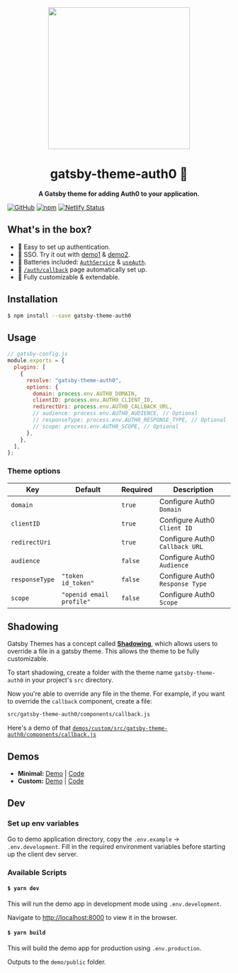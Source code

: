 <div align="center">
  <img width="320" src="https://raw.githubusercontent.com/epilande/gatsby-theme-auth0/master/demos/gatsby-theme-shared-ui/src/GatsbyAuth0.svg?sanitize=true">
  <h1>gatsby-theme-auth0 🔐</h1>
</div>

<p align="center">
  <strong>A Gatsby theme for adding Auth0 to your application.</strong>
</p>

[![GitHub](https://img.shields.io/github/license/epilande/gatsby-theme-auth0?style=flat-square)](https://github.com/epilande/gatsby-theme-auth0/blob/master/LICENSE)
[![npm](https://img.shields.io/npm/v/gatsby-theme-auth0?style=flat-square)](https://www.npmjs.com/package/gatsby-theme-auth0)
[![Netlify Status](https://api.netlify.com/api/v1/badges/c495103e-b0fc-4378-adea-9845c8c1476c/deploy-status)](https://app.netlify.com/sites/gatsby-theme-auth0/deploys)

## What's in the box?

- 💯 Easy to set up authentication.
- 🔑 SSO. Try it out with [demo1](https://gatsby-theme-auth0.netlify.com/) & [demo2](https://gatsby-theme-auth0-custom.netlify.com/).
- 🔋 Batteries included: [`AuthService`](https://github.com/epilande/gatsby-theme-auth0/blob/master/gatsby-theme-auth0/src/auth/service.ts) & [`useAuth`](https://github.com/epilande/gatsby-theme-auth0/blob/master/gatsby-theme-auth0/src/hooks/useAuth.ts).
- 🤙 [`/auth/callback`](https://github.com/epilande/gatsby-theme-auth0/blob/master/gatsby-theme-auth0/src/pages/auth/callback.tsx) page automatically set up.
- 🎨 Fully customizable & extendable.

## Installation

```sh
$ npm install --save gatsby-theme-auth0
```

## Usage

```js
// gatsby-config.js
module.exports = {
  plugins: [
    {
      resolve: "gatsby-theme-auth0",
      options: {
        domain: process.env.AUTH0_DOMAIN,
        clientID: process.env.AUTH0_CLIENT_ID,
        redirectUri: process.env.AUTH0_CALLBACK_URL,
        // audience: process.env.AUTH0_AUDIENCE, // Optional
        // responseType: process.env.AUTH0_RESPONSE_TYPE, // Optional
        // scope: process.env.AUTH0_SCOPE, // Optional
      },
    },
  ],
};
```

### Theme options

| Key            | Default                  | Required | Description                     |
| -------------- | ------------------------ | -------- | ------------------------------- |
| `domain`       |                          | `true`   | Configure Auth0 `Domain`        |
| `clientID`     |                          | `true`   | Configure Auth0 `Client ID`     |
| `redirectUri`  |                          | `true`   | Configure Auth0 `Callback URL`  |
| `audience`     |                          | `false`  | Configure Auth0 `Audience`      |
| `responseType` | `"token id_token"`       | `false`  | Configure Auth0 `Response Type` |
| `scope`        | `"openid email profile"` | `false`  | Configure Auth0 `Scope`         |

## Shadowing

Gatsby Themes has a concept called [**Shadowing**](https://www.gatsbyjs.org/blog/2019-04-29-component-shadowing/), which allows users to override a file in a gatsby theme. This allows the theme to be fully customizable.

To start shadowing, create a folder with the theme name `gatsby-theme-auth0` in your project's `src` directory.

Now you're able to override any file in the theme. For example, if you want to override the `callback` component, create a file:

```sh
src/gatsby-theme-auth0/components/callback.js
```

Here's a demo of that [`demos/custom/src/gatsby-theme-auth0/components/callback.js`](https://github.com/epilande/gatsby-theme-auth0/blob/master/demos/custom/src/gatsby-theme-auth0/components/callback.js)

## Demos

- **Minimal:** [Demo](https://gatsby-theme-auth0.netlify.com/) | [Code](https://github.com/epilande/gatsby-theme-auth0/tree/master/demos/minimal)
- **Custom:** [Demo](https://gatsby-theme-auth0-custom.netlify.com/) | [Code](https://github.com/epilande/gatsby-theme-auth0/tree/master/demos/custom)

## Dev

### Set up env variables

Go to demo application directory, copy the `.env.example` -> `.env.development`. Fill in the required environment variables before starting up the client dev server.

### Available Scripts

#### `$ yarn dev`

This will run the demo app in development mode using `.env.development`.

Navigate to [http://localhost:8000](http://localhost:8000) to view it in the browser.

#### `$ yarn build`

This will build the demo app for production using `.env.production`.

Outputs to the `demo/public` folder.
